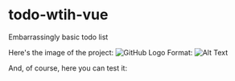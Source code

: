 # todo-wtih-vue
Embarrassingly basic todo list

Here's the image of the project:
![GitHub Logo](/images/logo.png)
Format: ![Alt Text](url)

And, of course, here you can test it: 

